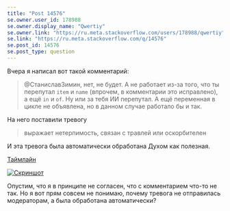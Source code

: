 ```yaml
---
title: "Post 14576"
se.owner.user_id: 178988
se.owner.display_name: "Qwertiy"
se.owner.link: "https://ru.meta.stackoverflow.com/users/178988/qwertiy"
se.link: "https://ru.meta.stackoverflow.com/q/14576"
se.post_id: 14576
se.post_type: question
---
```

<p>Вчера я написал вот такой комментарий:</p>
<blockquote>
<p>@СтаниславЗимин, нет, не будет. А не работает из-за того, что ты перепутал <code>item</code> и <code>name</code> (впрочем, в комментарии это исправлено), а ещё <code>in</code> и <code>of</code>. Ну или за тебя ИИ перепутал. А ещё переменная в цикле не объявлена, но в данном случае работало бы и так.</p>
</blockquote>
<p>На него поставили тревогу</p>
<blockquote>
<p>выражает нетерпимость, связан с травлей или оскорбителен</p>
</blockquote>
<p>И эта тревога была автоматически обработана Духом как полезная.</p>
<p><a href="https://ru.stackoverflow.com/posts/1608053/timeline">Таймлайн</a></p>
<p><a href="https://i.sstatic.net/LRTVnaod.png" rel="nofollow noreferrer"><img src="https://i.sstatic.net/LRTVnaod.png" alt="Скриншот" /></a></p>
<p>Опустим, что я в принципе не согласен, что с комментарием что-то не так. Но я вот прям совсем не понимаю, почему тревога не отправилась модераторам, а была обработана автоматически?</p>

